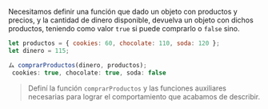 Necesitamos definir una función que dado un objeto con productos y precios, y la cantidad de dinero disponible, devuelva un objeto con dichos productos, teniendo como valor `true` si puede comprarlo o `false` sino.

```javascript
let productos = { cookies: 60, chocolate: 110, soda: 120 };
let dinero = 115;

ム comprarProductos(dinero, productos); 
 cookies: true, chocolate: true, soda: false
```
> Definí la función `comprarProductos` y las funciones auxiliares necesarias para lograr el comportamiento que acabamos de describir.